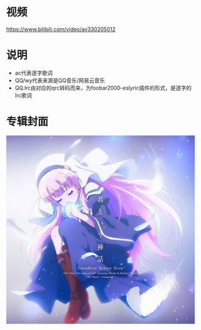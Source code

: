 # 视频
https://www.bilibili.com/video/av330205012
# 说明
- ac代表逐字歌词
- QQ/wy代表来源是QQ音乐/网易云音乐
- QQ.lrc由对应的qrc转码而来，为foobar2000-eslyric插件的形式，是逐字的lrc歌词
# 专辑封面
![avatar](perface.png)
